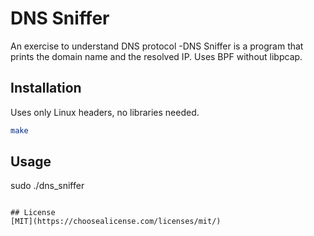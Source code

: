 # DNS Sniffer

An exercise to understand DNS protocol -DNS Sniffer is a program that prints the domain name and the resolved IP.
Uses BPF without libpcap.

## Installation

Uses only Linux headers, no libraries needed.

```bash
make
```

## Usage

sudo ./dns_sniffer
```

## License
[MIT](https://choosealicense.com/licenses/mit/)
